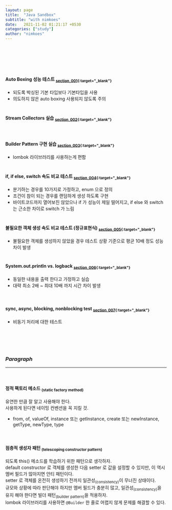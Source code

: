```yaml
---
layout: page
title:  "Java Sandbox"
subtitle: "with nimkoes"
date:   2021-11-02 01:21:17 +0530
categories: ["study"]
author: "nimkoes"
---
```


　  
　  

　  

#### **Auto Boxing 성능 테스트 <sub>[section_001](https://github.com/nimkoes/java-snippet/blob/master/src/me/nimkoes/section_001/Main.java){:target="_blank"}</sub>**
 - 되도록 박싱된 기본 타입보다 기본타입을 사용  
 - 의도하지 않은 auto boxing 사용되지 않도록 주의  
　  

#### **Stream Collectors 실습 <sub>[section_002](https://github.com/nimkoes/java-snippet/blob/master/src/me/nimkoes/section_002/StreamCollectors.java){:target="_blank"}</sub>**
　  

#### **Builder Pattern 구현 실습 <sub>[section_003](https://github.com/nimkoes/java-snippet/blob/master/src/me/nimkoes/section_003/BuilderPattern.java){:target="_blank"}</sub>**
 - lombok 라이브러리를 사용하는게 편함  
　  

#### **if, if else, switch 속도 비교 테스트 <sub>[section_004](https://github.com/nimkoes/java-snippet/blob/master/src/me/nimkoes/section_004/Main.java){:target="_blank"}</sub>**
 - 분기하는 경우를 10가지로 가정하고, enum 으로 정의  
 - 조건이 참이 되는 경우를 랜덤하게 생성 하도록 구현  
 - 바이트코드까지 열어보진 않았으나 if 가 성능이 제일 떨어지고, if else 와 switch 는 근소한 차이로 switch 가 느림  
　  

#### **불필요한 객체 생성 속도 비교 테스트 (정규표현식) <sub>[section_005](https://github.com/nimkoes/java-snippet/blob/master/src/me/nimkoes/section_005/Main.java){:target="_blank"}</sub>**
 - 불필요한 객체를 생성하지 않았을 경우 테스트 상황 기준으로 평균 10배 정도 성능 차이 발생  
　  

#### **System.out.println vs. logback <sub>[section_006](https://github.com/nimkoes/java-snippet/blob/master/src/me/nimkoes/section_006/Main.java){:target="_blank"}</sub>**
 - 동일한 내용을 출력 한다고 가정하고 실습  
 - 대략 최소 2배 ~ 최대 10배 까지 시간 차이 발생　  

　  

#### **sync, async, blocking, nonblocking test <sub>[section_007](https://github.com/nimkoes/java-snippet/blob/master/src/me/nimkoes/section_007/MainTestApp.java){:target="_blank"}</sub>**
 - 비동기 처리에 대한 테스트　  




　  
　  
　  

### ***Paragraph***

---

　  

#### **정적 팩토리 메소드 <sub>(static factory method)</sub>**
유연한 만큼 잘 알고 사용해야 한다.  
사용하게 된다면 네이밍 컨벤션을 꼭 지킬 것.  
 - from, of, valueOf, instance 또는 getInstance, create 또는 newInstance, getType, newType, type  

　  

#### **점층적 생성자 패턴 <sub>(telescoping constructor pattern)</sub>**
되도록 this() 메소드를 학습하기 위한 패턴으로 생각하자.  
default constructor 로 객체를 생성한 다음 setter 로 값을 설정할 수 있지만, 이 역시 멤버 필드가 많아지면 안티 패턴이다.  
setter 로 객체를 온전히 생성하기 전까지 일관성<sub>(consistency)</sub>이 무너진 상태이다.  
규모와 상황에 따라 판단해야 하지만 멤버 필드가 충분히 많고, 일관성<sub>(consistency)</sub>을 유지 해야 한다면 빌더 패턴<sub>(builder pattern)</sub>을 적용하자.  
lombok 라이브러리를 사용하면 `@Builder` 한 줄로 어렵지 않게 문제를 해결할 수 있다.  

　  
　  
